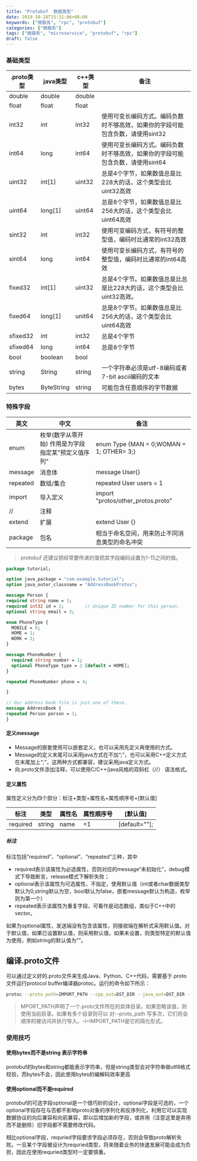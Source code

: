 ```yaml
---
title: "Protobuf  数据类型"
date: 2019-10-28T15:31:06+08:00
keywords: ["微服务", "rpc", "protobuf"]
categories: ["微服务"]
tags: ["微服务", "microservice", "protobuf", "rpc"]
draft: false
---
```


### 基础类型
| .proto类型 | java类型 | c++类型 | 备注 |
| --------| ------| ------| -------|
| double | double | double | |
|float | float | float |
| int32 | int | int32 | 使用可变长编码方式。编码负数时不够高效，如果你的字段可能包含负数，请使用sint32 |
| int64 | long | int64 | 使用可变长编码方式。编码负数时不够高效，如果你的字段可能包含负数，请使用sint64 |
| uint32 | int[1] | uint32 | 总是4个字节，如果数值总是比228大的话，这个类型会比uint32高效 |
| uint64 | long[1] | uint64 | 总是8个字节，如果数值总是比256大的话，这个类型会比uint64高效 |
| sint32 | int | int32 | 使用可变编码方式，有符号的整型值，编码时比通常的int32高效 |
| sint64 | long | int64 | 使用可变长编码方式，有符号的整型值，编码时比通常的int64高效 |
| fixed32 | int[1] | uint32 | 总是4个字节。如果数值总是比总是比228大的话，这个类型会比uint32高效。 |
| fixed64 | long[1] | unit64 | 总是8个字节。如果数值总是比256大的话，这个类型会比uint64高效 |
| sfixed32 | int |int32 | 总是4个字节 |
| sfixed64 | long | int64 | 总是8个字节 |
| bool | boolean | bool | |
| string | String | string | 一个字符串必须是utf-8编码或者7-bit ascii编码的文本 |
| bytes | ByteString | string | 可能包含任意顺序的字节数据 |

### 特殊字段
| 英文 | 中文 | 备注 |
| ----| ----| -----|
| enum | 枚举(数字从零开始) 作用是为字段指定某”预定义值序列” | enum Type {MAN = 0;WOMAN = 1; OTHER= 3;} |
| message | 消息体 | message User{} |
| repeated | 数组/集合 | repeated User users = 1 |
| import | 导入定义 | import "protos/other_protos.proto" |
| // | 注释 | |
| extend | 扩展 | extend User {} |
| package | 包名 | 相当于命名空间，用来防止不同消息类型的命名冲突 |


> protobuf 还建议把经常要传递的值把其字段编码设置为1-15之间的值。

```proto
package tutorial;

option java_package = "com.example.tutorial";
option java_outer_classname = "AddressBookProtos";

message Person {
required string name = 1;
required int32 id = 2;        // Unique ID number for this person.
optional string email = 3;

enum PhoneType {
  MOBILE = 0;
  HOME = 1;
  WORK = 2;
}

message PhoneNumber {
  required string number = 1;
  optional PhoneType type = 2 [default = HOME];
}

repeated PhoneNumber phone = 4;

}

// Our address book file is just one of these.
message AddressBook {
repeated Person person = 1;
}
```

#### 定义message
- Message的嵌套使用可以嵌套定义，也可以采用先定义再使用的方式。
- Message的定义末尾可以采用java方式在不加“;”，也可以采用C++定义方式在末尾加上“;”，这两种方式都兼容，建议采用java定义方式。
- 向.proto文件添加注释，可以使用C/C++/java风格的双斜杠（//） 语法格式。


#### 定义属性
属性定义分为四个部分：标注+类型+属性名+属性顺序号+[默认值]

| 标注 | 类型 | 属性名 | 属性顺序号 | [默认值] |
| ---- | ---| ----| ----| ----|
| required | string | name | =1 | [default=""]; |

##### 标注
标注包括“required”、“optional”、“repeated”三种，其中

- required表示该属性为必选属性，否则对应的message“未初始化”，debug模式下导致断言，release模式下解析失败；
- optional表示该属性为可选属性，不指定，使用默认值（int或者char数据类型默认为0,string默认为空，bool默认为false，嵌套message默认为构造，枚举则为第一个）
- repeated表示该属性为重复字段，可看作是动态数组，类似于C++中的vector。

如果为optional属性，发送端没有包含该属性，则接收端在解析式采用默认值。对于默认值，如果已设置默认值，则采用默认值，如果未设置，则类型特定的默认值为使用，例如string的默认值为””。


## 编译.proto文件
可以通过定义好的.proto文件来生成Java、Python、C++代码，需要基于.proto文件运行protocol buffer编译器protoc。运行的命令如下所示：
```bash
protoc --proto_path=IMPORT_PATH --cpp_out=DST_DIR --java_out=DST_DIR --go_out=DST_DIR path/to/file.proto

```
> MPORT_PATH声明了一个.proto文件所在的具体目录。如果忽略该值，则使用当前目录。如果有多个目录则可以 对--proto_path 写多次，它们将会顺序的被访问并执行导入。-I=IMPORT_PATH是它的简化形式。
  
### 使用技巧
#### 使用bytes而不是string 表示字符串
protobuf的bytes和string都能表示字符串，但是string类型会对字符串做utf8格式校验，而bytes不会，因此使用bytes的编解码效率更高

#### 使用optional而不是required
protobuf的可选字段optional是一个很巧妙的设计，optional字段是可选的，一个optional字段存在与否都不影响proto对象的序列化和反序列化，利用它可以实现数据协议的向后兼容和向前兼容，即以后增加新的字段，或弃用（注意这里是弃用而不是删除）旧字段都不需要修改代码。 

相比optional字段，requried字段要求字段必须存在，否则会导致proto解析失败。一旦某个字段被设计为requried类型，将来随着业务的快速发展可能会成为负担，因此在使用requried类型时一定要慎重。 




